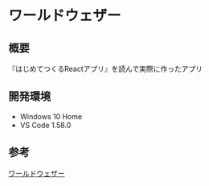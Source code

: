 # ワールドウェザー

## 概要
『はじめてつくるReactアプリ』を読んで実際に作ったアプリ

## 開発環境
- Windows 10 Home
- VS Code 1.58.0

## 参考
[ワールドウェザー](https://react-book-weather-app.netlify.app/links)